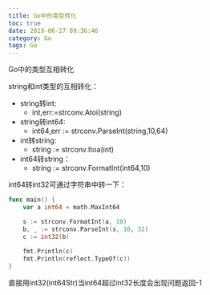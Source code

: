 ```yaml
---
title: Go中的类型转化
toc: true
date: 2019-06-27 09:36:46
category: Go
tags: Go
---
```


Go中的类型互相转化

<!--more-->

string和int类型的互相转化：

+ string转int:
  + int,err:=strconv.Atoi(string)
+ string转int64:
  + int64,err := strconv.ParseInt(string,10,64)
+ int转string:
  + string := strconv.Itoa(int)
+ int64转string：
  + string := strconv.FormatInt(int64,10)



int64转int32可通过字符串中转一下：

```go
func main() {
	var a int64 = math.MaxInt64

	s := strconv.FormatInt(a, 10)
	b, _ := strconv.ParseInt(s, 10, 32)
	c := int32(b)
	
	fmt.Println(c)
	fmt.Println(reflect.TypeOf(c))
}
```

直接用int32(int64Str)当int64超过int32长度会出现问题返回-1
